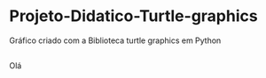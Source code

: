 # Projeto-Didatico-Turtle-graphics
Gráfico criado com a Biblioteca turtle graphics em Python
##
<div>
Olá
  </>
